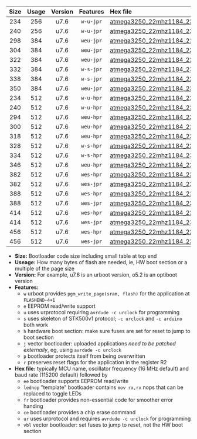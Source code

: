 |Size|Usage|Version|Features|Hex file|
|:-:|:-:|:-:|:-:|:--|
|234|256|u7.6|`w-u-jpr`|[atmega3250_22mhz1184_230400bps_ur_vbl.hex](https://raw.githubusercontent.com/stefanrueger/urboot/main/atmega3250_22mhz1184_230400bps_ur_vbl.hex)|
|240|256|u7.6|`w-u-jpr`|[atmega3250_22mhz1184_230400bps_lednop_ur_vbl.hex](https://raw.githubusercontent.com/stefanrueger/urboot/main/atmega3250_22mhz1184_230400bps_lednop_ur_vbl.hex)|
|298|384|u7.6|`weu-jpr`|[atmega3250_22mhz1184_230400bps_ee_ur_vbl.hex](https://raw.githubusercontent.com/stefanrueger/urboot/main/atmega3250_22mhz1184_230400bps_ee_ur_vbl.hex)|
|304|384|u7.6|`weu-jpr`|[atmega3250_22mhz1184_230400bps_ee_lednop_ur_vbl.hex](https://raw.githubusercontent.com/stefanrueger/urboot/main/atmega3250_22mhz1184_230400bps_ee_lednop_ur_vbl.hex)|
|322|384|u7.6|`weu-jpr`|[atmega3250_22mhz1184_230400bps_ee_lednop_fr_ur_vbl.hex](https://raw.githubusercontent.com/stefanrueger/urboot/main/atmega3250_22mhz1184_230400bps_ee_lednop_fr_ur_vbl.hex)|
|332|384|u7.6|`w-s-jpr`|[atmega3250_22mhz1184_230400bps_vbl.hex](https://raw.githubusercontent.com/stefanrueger/urboot/main/atmega3250_22mhz1184_230400bps_vbl.hex)|
|338|384|u7.6|`w-s-jpr`|[atmega3250_22mhz1184_230400bps_lednop_vbl.hex](https://raw.githubusercontent.com/stefanrueger/urboot/main/atmega3250_22mhz1184_230400bps_lednop_vbl.hex)|
|350|384|u7.6|`weu-jpr`|[atmega3250_22mhz1184_230400bps_ee_lednop_fr_ce_ur_vbl.hex](https://raw.githubusercontent.com/stefanrueger/urboot/main/atmega3250_22mhz1184_230400bps_ee_lednop_fr_ce_ur_vbl.hex)|
|234|512|u7.6|`w-u-hpr`|[atmega3250_22mhz1184_230400bps_ur.hex](https://raw.githubusercontent.com/stefanrueger/urboot/main/atmega3250_22mhz1184_230400bps_ur.hex)|
|240|512|u7.6|`w-u-hpr`|[atmega3250_22mhz1184_230400bps_lednop_ur.hex](https://raw.githubusercontent.com/stefanrueger/urboot/main/atmega3250_22mhz1184_230400bps_lednop_ur.hex)|
|294|512|u7.6|`weu-hpr`|[atmega3250_22mhz1184_230400bps_ee_ur.hex](https://raw.githubusercontent.com/stefanrueger/urboot/main/atmega3250_22mhz1184_230400bps_ee_ur.hex)|
|300|512|u7.6|`weu-hpr`|[atmega3250_22mhz1184_230400bps_ee_lednop_ur.hex](https://raw.githubusercontent.com/stefanrueger/urboot/main/atmega3250_22mhz1184_230400bps_ee_lednop_ur.hex)|
|318|512|u7.6|`weu-hpr`|[atmega3250_22mhz1184_230400bps_ee_lednop_fr_ur.hex](https://raw.githubusercontent.com/stefanrueger/urboot/main/atmega3250_22mhz1184_230400bps_ee_lednop_fr_ur.hex)|
|328|512|u7.6|`w-s-hpr`|[atmega3250_22mhz1184_230400bps.hex](https://raw.githubusercontent.com/stefanrueger/urboot/main/atmega3250_22mhz1184_230400bps.hex)|
|334|512|u7.6|`w-s-hpr`|[atmega3250_22mhz1184_230400bps_lednop.hex](https://raw.githubusercontent.com/stefanrueger/urboot/main/atmega3250_22mhz1184_230400bps_lednop.hex)|
|346|512|u7.6|`weu-hpr`|[atmega3250_22mhz1184_230400bps_ee_lednop_fr_ce_ur.hex](https://raw.githubusercontent.com/stefanrueger/urboot/main/atmega3250_22mhz1184_230400bps_ee_lednop_fr_ce_ur.hex)|
|382|512|u7.6|`wes-hpr`|[atmega3250_22mhz1184_230400bps_ee.hex](https://raw.githubusercontent.com/stefanrueger/urboot/main/atmega3250_22mhz1184_230400bps_ee.hex)|
|382|512|u7.6|`wes-jpr`|[atmega3250_22mhz1184_230400bps_ee_vbl.hex](https://raw.githubusercontent.com/stefanrueger/urboot/main/atmega3250_22mhz1184_230400bps_ee_vbl.hex)|
|388|512|u7.6|`wes-hpr`|[atmega3250_22mhz1184_230400bps_ee_lednop.hex](https://raw.githubusercontent.com/stefanrueger/urboot/main/atmega3250_22mhz1184_230400bps_ee_lednop.hex)|
|388|512|u7.6|`wes-jpr`|[atmega3250_22mhz1184_230400bps_ee_lednop_vbl.hex](https://raw.githubusercontent.com/stefanrueger/urboot/main/atmega3250_22mhz1184_230400bps_ee_lednop_vbl.hex)|
|414|512|u7.6|`wes-hpr`|[atmega3250_22mhz1184_230400bps_ee_lednop_fr.hex](https://raw.githubusercontent.com/stefanrueger/urboot/main/atmega3250_22mhz1184_230400bps_ee_lednop_fr.hex)|
|414|512|u7.6|`wes-jpr`|[atmega3250_22mhz1184_230400bps_ee_lednop_fr_vbl.hex](https://raw.githubusercontent.com/stefanrueger/urboot/main/atmega3250_22mhz1184_230400bps_ee_lednop_fr_vbl.hex)|
|456|512|u7.6|`wes-hpr`|[atmega3250_22mhz1184_230400bps_ee_lednop_fr_ce.hex](https://raw.githubusercontent.com/stefanrueger/urboot/main/atmega3250_22mhz1184_230400bps_ee_lednop_fr_ce.hex)|
|456|512|u7.6|`wes-jpr`|[atmega3250_22mhz1184_230400bps_ee_lednop_fr_ce_vbl.hex](https://raw.githubusercontent.com/stefanrueger/urboot/main/atmega3250_22mhz1184_230400bps_ee_lednop_fr_ce_vbl.hex)|

- **Size:** Bootloader code size including small table at top end
- **Useage:** How many bytes of flash are needed, ie, HW boot section or a multiple of the page size
- **Version:** For example, u7.6 is an urboot version, o5.2 is an optiboot version
- **Features:**
  + `w` urboot provides `pgm_write_page(sram, flash)` for the application at `FLASHEND-4+1`
  + `e` EEPROM read/write support
  + `u` uses urprotocol requiring `avrdude -c urclock` for programming
  + `s` uses skeleton of STK500v1 protocol; `-c urclock` and `-c arduino` both work
  + `h` hardware boot section: make sure fuses are set for reset to jump to boot section
  + `j` vector bootloader: uploaded applications *need to be patched externally*, eg, using `avrdude -c urclock`
  + `p` bootloader protects itself from being overwritten
  + `r` preserves reset flags for the application in the register R2
- **Hex file:** typically MCU name, oscillator frequency (16 MHz default) and baud rate (115200 default) followed by
  + `ee` bootloader supports EEPROM read/write
  + `lednop` "template" bootloader contains `mov rx,rx` nops that can be replaced to toggle LEDs
  + `fr` bootloader provides non-essential code for smoother error handing
  + `ce` bootloader provides a chip erase command
  + `ur` uses urprotocol and requires `avrdude -c urclock` for programming
  + `vbl` vector bootloader: set fuses to jump to reset, not the HW boot section
